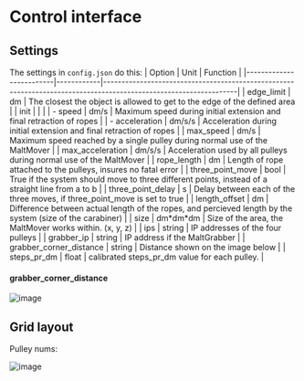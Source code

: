 # Control interface

## Settings
The settings in `config.json` do this:
| Option                  | Unit       | Function                                                                                                         |
|-------------------------|------------|------------------------------------------------------------------------------------------------------------------|
| edge_limit              | dm         | The closest the object is allowed to get to the edge of the defined area                                         |
| init                    |            |                                                                                                                  |
| - speed                 | dm/s       | Maximum speed during initial extension and final retraction of ropes                                             |
| - acceleration          | dm/s/s     | Acceleration during initial extension and final retraction of ropes                                              |
| max_speed               | dm/s       | Maximum speed reached by a single pulley during normal use of the MaltMover                                      |
| max_acceleration        | dm/s/s     | Acceleration used by all pulleys during normal use of the MaltMover                                              |
| rope_length             | dm         | Length of rope attached to the pulleys, insures no fatal error                                                   |
| three_point_move        | bool       | True if the system should move to three different points, instead of a straight line from a to b                 |
| three_point_delay       | s          | Delay between each of the three moves, if three_point_move is set to true                                        |
| length_offset           | dm         | Difference between actual length of the ropes, and percieved length by the system (size of the carabiner)        |
| size                    | dm\*dm\*dm | Size of the area, the MaltMover works within. (x, y, z)                                                          |
| ips                     | string     | IP addresses of the four pulleys                                                                                 |
| grabber_ip              | string     | IP address if the MaltGrabber                                                                                    |
| grabber_corner_distance | string     | Distance shown on the image below                                                                                |
| steps_pr_dm             | float      | calibrated steps_pr_dm value for each pulley.                                                                    |

#### grabber_corner_distance
![image](https://user-images.githubusercontent.com/32793938/231836288-831a0dc6-23f1-40ea-8c44-8f729cd65514.png)


## Grid layout
Pulley nums:

![image](https://user-images.githubusercontent.com/32793938/231967942-2e032700-6813-4f61-8647-9a2259454ffb.png)
